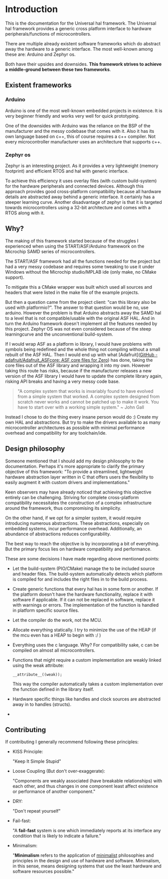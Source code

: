# Introduction

This is the documentation for the Universal hal framework. The Universal hal framework provides a generic cross platform interface to hardware peripherals/functions of microcontrollers.

There are multiple already existent software frameworks which do abstract away the hardware to a generic interface. The most well-known among these are: Arduino and Zephyr os. 

Both have their upsides and downsides. **This framework strives to achieve a middle-ground between these two frameworks**. 

## Existent frameworks

### Arduino

Arduino is one of the most well-known embedded projects in existence. It is very beginner friendly and works very well for quick prototyping.

One of the downsides with Arduino was the reliance on the BSP of the manufacturer and the messy codebase that comes with it. Also it has its own language based on c++, this of course requires a c++ compiler. Not every microcontroller manufacturer uses an architecture that supports c++.

### Zephyr os

Zephyr is an interesting project. As it provides a very lightweight (memory footprint) and efficient RTOS and hal with generic interface. 

To achieve this efficiency it uses overlay files (with custom build-system) for the hardware peripherals and connected devices. Although this approach provides good cross-platform compatibility because all hardware details are abstracted away behind a generic interface. It certainly has a steeper learning curve. Another disadvantage of zephyr is that it is targeted towards microcontrollers using a 32-bit architecture and comes with a RTOS along with it.

## Why?

The making of this framework started because of the struggles I experienced when using the START/ASF/Arduino framework on the Microchip SAMD series of microcontrollers. 

The START/ASF framework had all the functions needed for the project but had a very messy codebase and requires some tweaking to use it under Windows without the Microchip studio/MPLAB ide (only make, no CMake support).  

To mitigate this a CMake wrapper was built which used all sources and headers that were listed in the make file of the example projects. 

But then a question came from the project client: "can this library also be used with platformio?". The answer to that question would be no, use arduino. However the problem is that Arduino abstracts away the SAMD hal to a level that is not compatible/usable with the original ASF HAL. And in turn the Arduino framework doesn't implement all the features needed by this project. Zephyr OS was not even considered because of the steep learningcurve and the unconventional build-system.

If I would wrap ASF as a platform io library, I would have problems with symbols being redefined and the whole thing not compiling without a small rebuilt of the ASF HAL. Then I would end up with what [Adafruit]([GitHub - adafruit/Adafruit_ASFcore: ASF core files for Zero](https://github.com/adafruit/Adafruit_ASFcore)) has done, taking the core files out of the ASF library and wrapping it into my own. However taking this route has risks, because if the manufacturer releases a new version of the ASF library I would have to update  the complete library again, risking API breaks and having a very messy code base. 

> "A complex system that works is invariably found to have evolved from a simple system that worked. A complex system designed from scratch never works and cannot be patched up to make it work. You have to start over with a working simple system." ~ John Gall

Instead I chose to do the thing every insane person would do :) Create my own HAL and abstractions. But try to make the drivers available to as many microcontroller architectures as possible with minimal performance overhead and compatibility for any toolchain/ide.

## Design philosophy

Someone mentioned that I should add my design philosophy to the documentation.  Perhaps it's more appropriate to clarify the primary objective of this framework: "To provide a streamlined, lightweight hardware abstraction layer written in C that offers users the flexibility to easily augment it with custom drivers and implementations."

Keen observers may have already noticed that achieving this objective entirely can be challenging. Striving for complete cross-platform compatibility necessitates the construction of a complex infrastructure around the framework, thus compromising its simplicity.

On the other hand, if we opt for a simpler system, it would require introducing numerous abstractions. These abstractions, especially on embedded systems, incur performance overhead. Additionally, an abundance of abstractions reduces configurability.

The best way to reach the objective is by incorporating a bit of everything. But the primary focus lies on hardware compatibility and performance. 

These are some decisions I have made regarding above mentioned points:

- Let the build-system (PIO/CMake) manage the to be included source and header files. The build-system automatically detects which platform is compiled for and includes the right files in to the build process.

- Create generic functions that every hal has in some form or another.  If the platform doesn't have the hardware functionality, replace it with software if applicable. If it can not be replaced in software, replace it with warnings or errors. The implementation of the function is handled in platform specific source files.

- Let the compiler do the work, not the MCU. 

- Allocate everything statically. I try to minimize the use of the HEAP (if the mcu even has a HEAP to begin with :/ )

- Everything uses the c language. Why? For compatibility sake, c can be compiled on almost all microcontrollers.

- Functions that might require a custom implementation are weakly linked using the weak attribute:
  
  ```
  __attribute__((weak));
  ```
  
  This way the compiler automatically takes a custom implementation over the function defined in the library itself. 

- Hardware specific things like handles and clock sources are abstracted away in to handles (structs).

- 

## Contributing

If contributing I generally recommend following these principles:

- KISS Principle:
  
  "Keep It Simple Stupid"

- Loose Coupling (But don't over-exaggerate):
  
  "Components are weakly associated (have breakable relationships) with each other, and thus changes in one component least affect existence or performance of another component."

- DRY:
  
  "Don't repeat yourself"

- Fail-fast:
  
  "A **fail-fast** system is one which immediately reports at its interface any condition that is likely to indicate a failure."

- Minimalism:
  
  "**Minimalism** refers to the application of [minimalist](https://en.wikipedia.org/wiki/Minimalist "Minimalist") philosophies and principles in the design and use of hardware and software. Minimalism, in this sense, means designing systems that use the least hardware and software resources possible."
